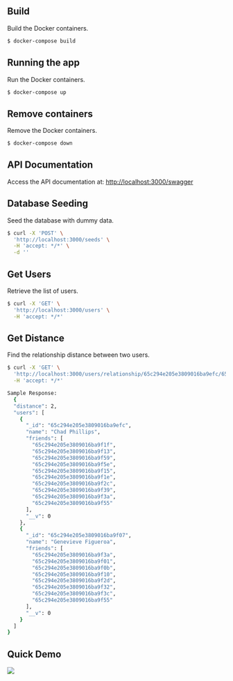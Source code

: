 ## Build
Build the Docker containers.

```bash
$ docker-compose build
```

## Running the app
Run the Docker containers.

```bash
$ docker-compose up
```


## Remove containers
Remove the Docker containers.

```bash
$ docker-compose down
```


## API Documentation
Access the API documentation at:
[http://localhost:3000/swagger](http://localhost:3000/swagger)


## Database Seeding

Seed the database with dummy data.


```bash
$ curl -X 'POST' \
  'http://localhost:3000/seeds' \
  -H 'accept: */*' \
  -d ''
```


## Get Users
Retrieve the list of users.
```bash
$ curl -X 'GET' \
  'http://localhost:3000/users' \
  -H 'accept: */*'
```

## Get Distance
Find the relationship distance between two users.
```bash
$ curl -X 'GET' \
  'http://localhost:3000/users/relationship/65c294e205e3809016ba9efc/65c294e205e3809016ba9f07' \
  -H 'accept: */*'

Sample Response:
  {
  "distance": 2,
  "users": [
    {
      "_id": "65c294e205e3809016ba9efc",
      "name": "Chad Phillips",
      "friends": [
        "65c294e205e3809016ba9f1f",
        "65c294e205e3809016ba9f13",
        "65c294e205e3809016ba9f59",
        "65c294e205e3809016ba9f5e",
        "65c294e205e3809016ba9f15",
        "65c294e205e3809016ba9f1e",
        "65c294e205e3809016ba9f2c",
        "65c294e205e3809016ba9f39",
        "65c294e205e3809016ba9f3a",
        "65c294e205e3809016ba9f55"
      ],
      "__v": 0
    },
    {
      "_id": "65c294e205e3809016ba9f07",
      "name": "Genevieve Figueroa",
      "friends": [
        "65c294e205e3809016ba9f3a",
        "65c294e205e3809016ba9f01",
        "65c294e205e3809016ba9f0b",
        "65c294e205e3809016ba9f10",
        "65c294e205e3809016ba9f2d",
        "65c294e205e3809016ba9f32",
        "65c294e205e3809016ba9f3c",
        "65c294e205e3809016ba9f55"
      ],
      "__v": 0
    }
  ]
}
```


## Quick Demo

![](https://github.com/alpdogan/cs-api/swagger.gif)
